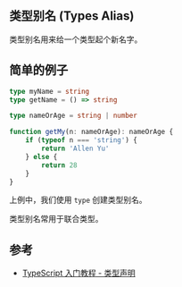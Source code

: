 ## 类型别名 (Types Alias)

类型别名用来给一个类型起个新名字。

## 简单的例子

```typescript
type myName = string
type getName = () => string

type nameOrAge = string | number

function getMy(n: nameOrAge): nameOrAge {
    if (typeof n === 'string') {
        return 'Allen Yu'
    } else {
        return 28
    }
}
```

上例中，我们使用 `type` 创建类型别名。

类型别名常用于联合类型。


## 参考

-   [TypeScript 入门教程 - 类型声明](https://ts.xcatliu.com/advanced/type-aliases.html)
